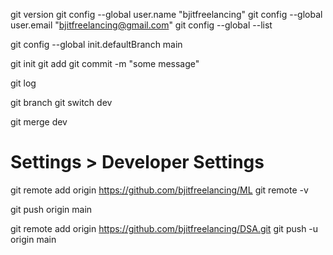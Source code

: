 git version
git config --global user.name "bjitfreelancing"
git config --global user.email "bjitfreelancing@gmail.com"
git config --global --list

git config --global init.defaultBranch main

git init
git add <file name>
git commit -m "some message"

git log

git branch <new branch>
git switch dev

git merge dev

# Settings > Developer Settings

git remote add origin https://github.com/bjitfreelancing/ML
git remote -v

git push origin main

git remote add origin https://github.com/bjitfreelancing/DSA.git
git push -u origin main



